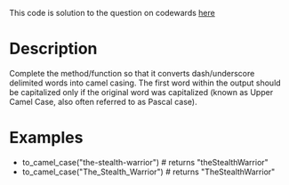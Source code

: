 This code is solution to the question on codewards [here](https://www.codewars.com/kata/517abf86da9663f1d2000003)

# Description

Complete the method/function so that it converts dash/underscore delimited words into camel casing. The first word within the output should be capitalized only if the original word was capitalized (known as Upper Camel Case, also often referred to as Pascal case).

# Examples

- to_camel_case("the-stealth-warrior") # returns "theStealthWarrior"  
- to_camel_case("The_Stealth_Warrior") # returns "TheStealthWarrior"
